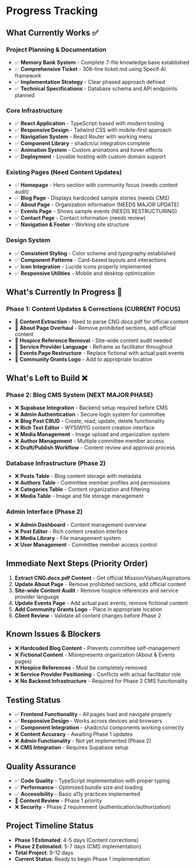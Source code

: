 
# Progress Tracking

## What Currently Works ✅

### Project Planning & Documentation
- ✅ **Memory Bank System** - Complete 7-file knowledge base established
- ✅ **Comprehensive Ticket** - 306-line ticket.md using Specif-AI framework
- ✅ **Implementation Strategy** - Clear phased approach defined
- ✅ **Technical Specifications** - Database schema and API endpoints planned

### Core Infrastructure
- ✅ **React Application** - TypeScript-based with modern tooling
- ✅ **Responsive Design** - Tailwind CSS with mobile-first approach
- ✅ **Navigation System** - React Router with working menu
- ✅ **Component Library** - shadcn/ui integration complete
- ✅ **Animation System** - Custom animations and hover effects
- ✅ **Deployment** - Lovable hosting with custom domain support

### Existing Pages (Need Content Updates)
- ✅ **Homepage** - Hero section with community focus (needs content audit)
- ✅ **Blog Page** - Displays hardcoded sample stories (needs CMS)
- ✅ **About Page** - Organization information (NEEDS MAJOR UPDATE)
- ✅ **Events Page** - Shows sample events (NEEDS RESTRUCTURING)
- ✅ **Contact Page** - Contact information (needs review)
- ✅ **Navigation & Footer** - Working site structure

### Design System
- ✅ **Consistent Styling** - Color scheme and typography established
- ✅ **Component Patterns** - Card-based layouts and interactions
- ✅ **Icon Integration** - Lucide icons properly implemented
- ✅ **Responsive Utilities** - Mobile and desktop optimization

## What's Currently In Progress 🔄

### Phase 1: Content Updates & Corrections (CURRENT FOCUS)
- 🔄 **Content Extraction** - Need to parse CNG.docx.pdf for official content
- 🔄 **About Page Overhaul** - Remove prohibited sections, add official content
- 🔄 **Hospice Reference Removal** - Site-wide content audit needed
- 🔄 **Service Provider Language** - Reframe as facilitator throughout
- 🔄 **Events Page Restructure** - Replace fictional with actual past events
- 🔄 **Community Grants Logo** - Add to appropriate location

## What's Left to Build ❌

### Phase 2: Blog CMS System (NEXT MAJOR PHASE)
- ❌ **Supabase Integration** - Backend setup required before CMS
- ❌ **Admin Authentication** - Secure login system for committee
- ❌ **Blog Post CRUD** - Create, read, update, delete functionality
- ❌ **Rich Text Editor** - WYSIWYG content creation interface
- ❌ **Media Management** - Image upload and organization system
- ❌ **Author Management** - Multiple committee member access
- ❌ **Draft/Publish Workflow** - Content review and approval process

### Database Infrastructure (Phase 2)
- ❌ **Posts Table** - Blog content storage with metadata
- ❌ **Authors Table** - Committee member profiles and permissions
- ❌ **Categories Table** - Content organization and filtering
- ❌ **Media Table** - Image and file storage management

### Admin Interface (Phase 2)
- ❌ **Admin Dashboard** - Content management overview
- ❌ **Post Editor** - Rich content creation interface
- ❌ **Media Library** - File management system
- ❌ **User Management** - Committee member access control

## Immediate Next Steps (Priority Order)
1. **Extract CNG.docx.pdf Content** - Get official Mission/Values/Aspirations
2. **Update About Page** - Remove prohibited sections, add official content
3. **Site-wide Content Audit** - Remove hospice references and service provider language
4. **Update Events Page** - Add actual past events, remove fictional content
5. **Add Community Grants Logo** - Place in appropriate location
6. **Client Review** - Validate all content changes before Phase 2

## Known Issues & Blockers
- ❌ **Hardcoded Blog Content** - Prevents committee self-management
- ❌ **Fictional Content** - Misrepresents organization (About & Events pages)
- ❌ **Hospice References** - Must be completely removed
- ❌ **Service Provider Positioning** - Conflicts with actual facilitator role
- ❌ **No Backend Infrastructure** - Required for Phase 2 CMS functionality

## Testing Status
- ✅ **Frontend Functionality** - All pages load and navigate properly
- ✅ **Responsive Design** - Works across devices and browsers
- ✅ **Component Integration** - shadcn/ui components working correctly
- ❌ **Content Accuracy** - Awaiting Phase 1 updates
- ❌ **Admin Functionality** - Not yet implemented (Phase 2)
- ❌ **CMS Integration** - Requires Supabase setup

## Quality Assurance
- ✅ **Code Quality** - TypeScript implementation with proper typing
- ✅ **Performance** - Optimized bundle size and loading
- ✅ **Accessibility** - Basic a11y practices implemented
- 🔄 **Content Review** - Phase 1 priority
- ❌ **Security** - Phase 2 requirement (authentication/authorization)

## Project Timeline Status
- **Phase 1 Estimated**: 4-5 days (Content corrections)
- **Phase 2 Estimated**: 5-7 days (CMS implementation)
- **Total Project**: 9-12 days
- **Current Status**: Ready to begin Phase 1 implementation

